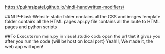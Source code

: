 https://pukhrajpatel.github.io/hindi-handwritten-modifiers/

##NLP-Flask-Website
static folder contains all the CSS and images
template folder contains all the HTML pages
api.py file contains all the route to HTML pages and python scripts

##To Execute
run main.py in visual studio code
open the url that it gives you after you run the code {will be host on local port}
Yeah!!, We made it, the web app will open!
